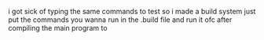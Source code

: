 i got sick of typing the same commands to test so i made a build system just put the commands you wanna run in the .build file and run it ofc after compiling the main program to
